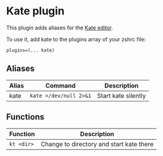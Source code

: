 # Kate plugin

This plugin adds aliases for the [Kate editor](https://kate-editor.org).

To use it, add kate to the plugins array of your zshrc file:

```
plugins=(... kate)
```

## Aliases

| Alias | Command                | Description         |
| ----- | ---------------------- | ------------------- |
| kate  | `kate >/dev/null 2>&1` | Start kate silently |

## Functions

| Function   | Description                              |
| ---------- | ---------------------------------------- |
| `kt <dir>` | Change to directory and start kate there |
